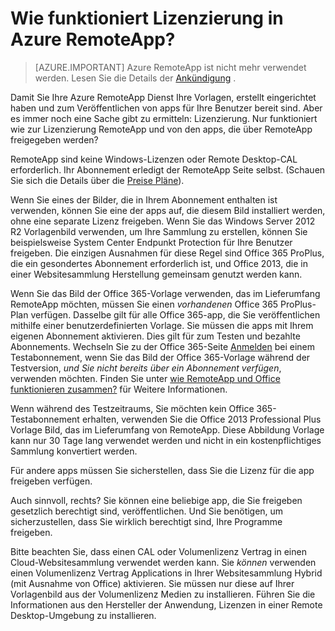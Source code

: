 <properties
    pageTitle="Azure RemoteApp Lizenzierung | Microsoft Azure"
    description="Erfahren Sie, wie die Lizenzierung in Azure RemoteApp funktioniert."
    services="remoteapp"
    documentationCenter=""
    authors="lizap"
    manager="mbaldwin" />

<tags
    ms.service="remoteapp"
    ms.workload="compute"
    ms.tgt_pltfrm="na"
    ms.devlang="na"
    ms.topic="get-started-article"
    ms.date="08/15/2016"
    ms.author="elizapo" />


# <a name="how-does-licensing-work-in-azure-remoteapp"></a>Wie funktioniert Lizenzierung in Azure RemoteApp?

> [AZURE.IMPORTANT]
> Azure RemoteApp ist nicht mehr verwendet werden. Lesen Sie die Details der [Ankündigung](https://go.microsoft.com/fwlink/?linkid=821148) .

Damit Sie Ihre Azure RemoteApp Dienst Ihre Vorlagen, erstellt eingerichtet haben und zum Veröffentlichen von apps für Ihre Benutzer bereit sind. Aber es immer noch eine Sache gibt zu ermitteln: Lizenzierung. Nur funktioniert wie zur Lizenzierung RemoteApp und von den apps, die über RemoteApp freigegeben werden?

RemoteApp sind keine Windows-Lizenzen oder Remote Desktop-CAL erforderlich. Ihr Abonnement erledigt der RemoteApp Seite selbst. (Schauen Sie sich die Details über die [Preise Pläne](https://azure.microsoft.com/pricing/details/remoteapp)).

Wenn Sie eines der Bilder, die in Ihrem Abonnement enthalten ist verwenden, können Sie eine der apps auf, die diesem Bild installiert werden, ohne eine separate Lizenz freigeben. Wenn Sie das Windows Server 2012 R2 Vorlagenbild verwenden, um Ihre Sammlung zu erstellen, können Sie beispielsweise System Center Endpunkt Protection für Ihre Benutzer freigeben. Die einzigen Ausnahmen für diese Regel sind Office 365 ProPlus, die ein gesondertes Abonnement erforderlich ist, und Office 2013, die in einer Websitesammlung Herstellung gemeinsam genutzt werden kann.

Wenn Sie das Bild der Office 365-Vorlage verwenden, das im Lieferumfang RemoteApp möchten, müssen Sie einen *vorhandenen* Office 365 ProPlus-Plan verfügen. Dasselbe gilt für alle Office 365-app, die Sie veröffentlichen mithilfe einer benutzerdefinierten Vorlage. Sie müssen die apps mit Ihrem eigenen Abonnement aktivieren. Dies gilt für zum Testen und bezahlte Abonnements. Wechseln Sie zu der Office 365-Seite [Anmelden](https://go.microsoft.com/fwlink/p/?LinkID=403802) bei einem Testabonnement, wenn Sie das Bild der Office 365-Vorlage während der Testversion, *und Sie nicht bereits über ein Abonnement verfügen*, verwenden möchten. Finden Sie unter [wie RemoteApp und Office funktionieren zusammen?](remoteapp-o365.md) für Weitere Informationen.

Wenn während des Testzeitraums, Sie möchten kein Office 365-Testabonnement erhalten, verwenden Sie die Office 2013 Professional Plus Vorlage Bild, das im Lieferumfang von RemoteApp. Diese Abbildung Vorlage kann nur 30 Tage lang verwendet werden und nicht in ein kostenpflichtiges Sammlung konvertiert werden.

Für andere apps müssen Sie sicherstellen, dass Sie die Lizenz für die app freigeben verfügen.

Auch sinnvoll, rechts? Sie können eine beliebige app, die Sie freigeben gesetzlich berechtigt sind, veröffentlichen. Und Sie benötigen, um sicherzustellen, dass Sie wirklich berechtigt sind, Ihre Programme freigeben.

Bitte beachten Sie, dass einen CAL oder Volumenlizenz Vertrag in einen Cloud-Websitesammlung verwendet werden kann. Sie *können* verwenden einen Volumenlizenz Vertrag Applications in Ihrer Websitesammlung Hybrid (mit Ausnahme von Office) aktivieren. Sie müssen nur diese auf Ihrer Vorlagenbild aus der Volumenlizenz Medien zu installieren. Führen Sie die Informationen aus den Hersteller der Anwendung, Lizenzen in einer Remote Desktop-Umgebung zu installieren.
